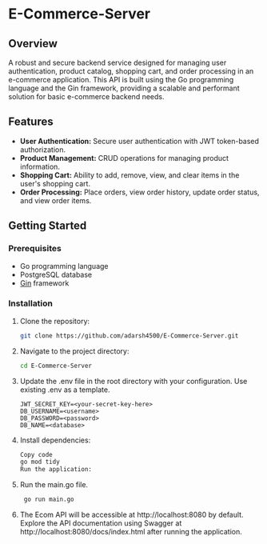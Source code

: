 # E-Commerce-Server

## Overview

A robust and secure backend service designed for managing user authentication, product catalog, shopping cart, and order processing in an e-commerce application. This API is built using the Go programming language and the Gin framework, providing a scalable and performant solution for basic e-commerce backend needs.

## Features

- **User Authentication:** Secure user authentication with JWT token-based authorization.
- **Product Management:** CRUD operations for managing product information.
- **Shopping Cart:** Ability to add, remove, view, and clear items in the user's shopping cart.
- **Order Processing:** Place orders, view order history, update order status, and view order items.

## Getting Started

### Prerequisites

- Go programming language
- PostgreSQL database
- [Gin](https://github.com/gin-gonic/gin) framework

### Installation

1. Clone the repository:

   ```bash
   git clone https://github.com/adarsh4500/E-Commerce-Server.git

2. Navigate to the project directory:

    ```bash
    cd E-Commerce-Server

3. Update the .env file in the root directory with your configuration. Use existing .env as a template.

    ```.env
    JWT_SECRET_KEY=<your-secret-key-here>
    DB_USERNAME=<username>
    DB_PASSWORD=<password>
    DB_NAME=<database>

4. Install dependencies:

    ```bash
    Copy code
    go mod tidy
    Run the application:

5. Run the main.go file.

   ```bash
    go run main.go

6. The Ecom API will be accessible at http://localhost:8080 by default. Explore the API documentation using Swagger at http://localhost:8080/docs/index.html after running the application.
